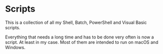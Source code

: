 # Scripts
This is a collection of all my Shell, Batch, PowerShell and Visual Basic scripts.

Everything that needs a long time and has to be done very often is now a script.
At least in my case.
Most of them are intended to run on macOS and Windows.
